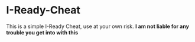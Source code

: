 # I-Ready-Cheat
This is a simple I-Ready Cheat, use at your own risk. **I am not liable for any trouble you get into with this**
